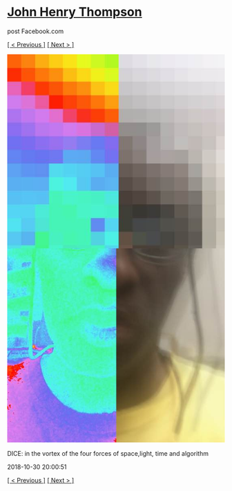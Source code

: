 # [John Henry Thompson](../README.md)
post Facebook.com

[[ < Previous ]](2018-10-30-1.md) [[ Next > ]](2018-10-30-3.md)

[![](../media/2018-10-30/Timeline-Photos-DICE-in-the-vortex-of-the-four-forces-of-space-l.jpg)](../README.md)

DICE: in the vortex of the four forces of space,light, time and algorithm

2018-10-30 20:00:51

[[ < Previous ]](2018-10-30-1.md) [[ Next > ]](2018-10-30-3.md)